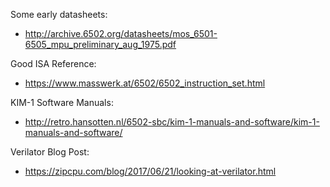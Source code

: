 Some early datasheets:

   * http://archive.6502.org/datasheets/mos_6501-6505_mpu_preliminary_aug_1975.pdf

Good ISA Reference:

   * https://www.masswerk.at/6502/6502_instruction_set.html

KIM-1 Software Manuals:

   * http://retro.hansotten.nl/6502-sbc/kim-1-manuals-and-software/kim-1-manuals-and-software/

Verilator Blog Post:

   * https://zipcpu.com/blog/2017/06/21/looking-at-verilator.html
